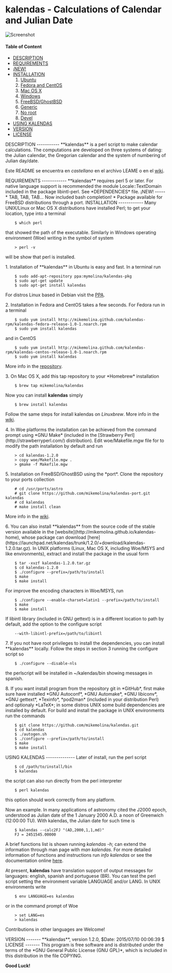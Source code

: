 kalendas - Calculations of Calendar and Julian Date
===================================================

![Screenshot](https://github.com/mikemolina/kalendas/wiki/images/01_gterm.png)

#### Table of Content
* [DESCRIPTION](#description)
* [REQUIREMENTS](#require)
* [¡NEW!](#news)
* [INSTALLATION](#install)
  1. [Ubuntu](#debian)
  2. [Fedora and CentOS](#rhel)
  3. [Mac OS X](#mac)
  4. [Windows](#win)
  5. [FreeBSD/GhostBSD](#freebsd)
  6. [Generic](#unix)
  7. [No root](#noroot)
  8. [Devel](#dev)
* [USING KALENDAS](#use)
* [VERSION](#version)
* [LICENSE](#license)

<a name="description"/>
DESCRIPTION
-----------
**kalendas** is a perl script to make calendar calculations. The
computations are developed on three systems of dating: the Julian
calendar, the Gregorian calendar and the system of numbering of
Julian day/date.

Este README se encuentra en *castellano* en el archivo LEAME o en
el [wiki](https://github.com/mikemolina/kalendas/wiki/kalendas-en-castellano).

<a name="require"/>
REQUIREMENTS
------------
**kalendas** requires perl 5 or later. For native language support is
recommended the module Locale::TextDomain included in the package
libintl-perl. See *DEPENDENCIES* file.

<a name="news"/>
¡NEW!
-----
* TAB, TAB, TAB... Now included bash completion!
* Package available for FreeBSD distributions through a port.

<a name="install"/>
INSTALLATION
------------
Many UNIX/Linux or Mac OS X distributions have installed Perl;
to get your location, type into a terminal

        $ which perl
that showed the path of the executable. Similarly in Windows
operating environment (Woe) writing in the symbol of system

        > perl -v
will be show that perl is installed.

<a name="debian"/>
1. Installation of **kalendas** in Ubuntu is easy and fast. In a
terminal run

        $ sudo add-apt-repository ppa:mymolina/kalendas-pkg
        $ sudo apt-get update
        $ sudo apt-get install kalendas
For distros Linux based in Debian visit the [PPA](https://launchpad.net/~mymolina/+archive/ubuntu/kalendas-pkg).

<a name="rhel"/>
2. Installation in Fedora and CentOS takes a few seconds. For
Fedora run in a terminal

        $ sudo yum install http://mikemolina.github.com/kalendas-rpm/kalendas-fedora-release-1.0-1.noarch.rpm
        $ sudo yum install kalendas
and in CentOS

        $ sudo yum install http://mikemolina.github.com/kalendas-rpm/kalendas-centos-release-1.0-1.noarch.rpm
        $ sudo yum install kalendas
More info in the [repository](http://mikemolina.github.io/kalendas-rpm/).

<a name="mac"/>
3. On Mac OS X, add this tap repository to your *Homebrew* installation

        $ brew tap mikemolina/kalendas
Now you can install **kalendas** simply

        $ brew install kalendas
Follow the same steps for install kalendas on *Linuxbrew*. More info
in the [wiki](https://github.com/mikemolina/kalendas/wiki/kalendas-on-homebrew).

<a name="win"/>
4. In Woe platforms the installation can be achieved
from the command prompt using *GNU Make* (included in the
[Strawberry Perl](http://strawberryperl.com/) distribution). Edit
woe/Makefile.mgw file for to modify the path installation by default
and run

        > cd kalendas-1.2.0
        > copy woe/Makefile.mgw .
        > gmake -f Makefile.mgw

<a name="freebsd"/>
5. Installation on FreeBSD/GhostBSD using the *port*. Clone the
repository to your ports collection

        # cd /usr/ports/astro
        # git clone https://github.com/mikemolina/kalendas-port.git kalendas
        # cd kalendas
        # make install clean
More info in the [wiki](https://github.com/mikemolina/kalendas/wiki/kalendas-port).

<a name="unix"/>
6. You can also install **kalendas** from the source code of the stable
version available in the [website](http://mikemolina.github.io/kalendas-home),
whose package can download [here](https://launchpad.net/kalendas/trunk/1.2.0/+download/kalendas-1.2.0.tar.gz).
In UNIX platforms (Linux, Mac OS X, including Woe/MSYS and like
environments), extract and install the package in the usual form

        $ tar -xvzf kalendas-1.2.0.tar.gz
        $ cd kalendas-1.2.0
        $ ./configure --prefix=/path/to/install
        $ make
        $ make install
For improve the encoding characters in Woe/MSYS, run

        $ ./configure --enable-charset=latin1 --prefix=/path/to/install
        $ make
        $ make install
If libintl library (included in GNU gettext) is in a different
location to path by default, add the option to the configure script

        --with-libintl-prefix=/path/to/libintl

<a name="noroot"/>
7. If you not have root privileges to install the dependencies, you
can install **kalendas** locally. Follow the steps in section 3 running
the configure script so

        $ ./configure --disable-nls
the perlscript will be installed in ~/kalendas/bin showing messages
in spanish.

<a name="dev"/>
8. If you want install program from the repository git in *GitHub*,
first make sure have installed *GNU Autoconf*, *GNU Automake*, 
*GNU libiconv*, *GNU gettext*, *Texinfo*, *pod2man* (included in your
distribution Perl) and optionaly *LaTeX*; in some distros UNIX some
build dependencies are installed by default. For build and install
the package in UNIX environments run the commands

        $ git clone https://github.com/mikemolina/kalendas.git
        $ cd kalendas
        $ ./autogen.sh
        $ ./configure --prefix=/path/to/install
        $ make
        $ make install

<a name="use"/>
USING KALENDAS
--------------
Later of install, run the perl script

        $ cd /path/to/install/bin
        $ kalendas

the script can also run directly from the perl interpreter 

        $ perl kalendas

this option should work correctly from any platform.

Now an example. In many applications of astronomy cited the J2000
epoch, understood as Julian date of the 1 January 2000 A.D. a noon
of Greenwich (12:00:00 TU). With kalendas, the Julian date for such
time is

        $ kalendas --calc2FJ "(AD,2000,1,1,md)"
        FJ = 2451545.00000

A brief functions list is shown running *kalendas -h*; can extend the
information through man page with *man kalendas*. For more detailed
information of functions and instructions run *info kalendas* or see
the documentation online [here](https://launchpad.net/kalendas/trunk/1.2.0/+download/kalendas-doc.pdf).

At present, **kalendas** have translation support of output messages
for languages: english, spanish and portuguese (BR). You can test the
perl script setting the environment variable LANGUAGE and/or LANG. In
UNIX environments write

        $ env LANGUAGE=es kalendas

or in the command prompt of Woe

        > set LANG=es
        > kalendas

Contributions in other languages are Welcome!

<a name="version"/>
VERSION
-------
**kalendas**, version 1.2.0, $Date: 2015/07/10 00:06:39 $

<a name="license"/>
LICENSE
-------
This program is free software and is distributed under the terms of
the *GNU General Public License (GNU GPL)*, which is included in this
distribution in the file COPYING.

**Good Luck!**
